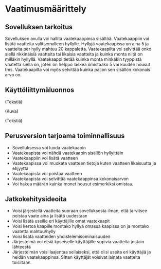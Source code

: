 # Vaatimusmäärittely

## Sovelluksen tarkoitus

Sovelluksen avulla voi hallita vaatekaappinsa sisältöä. 
Vaatekaappiin voi lisätä vaatteita valitsemalleen hyllylle. Hyllyjä vaatekaapissa on aina 5 ja vaatteita per hylly mahtuu 20 kappaletta. Vaatekaapilta voi selvittää onko siellä rikkinäisiä vaatteita tai likaisia vaatteita ja kuinka monta niitä on milläkin hyllyllä. Vaatekaappi tietää kuinka monta minkäkin tyyppistä vaatetta siellä on, joten on helppo laskea omistaako 5 vai kuuden housut tms. Vaatekaapilta voi myös selvittää kuinka paljon sen sisällön kokonais arvo on.

## Käyttöliittymäluonnos
(Tekstiä)

(Kuva)

(Tekstiä)

## Perusversion tarjoama toiminnallisuus

* Sovelluksessa voi luoda vaatekaapin
* Vaatekaapista voi nähdä vaatekaapin sisällön hyllyittäin
* Vaatekaappiin voi lisätä vaatteen
* Vaatekaapissa voi muokata vaatteen tietoja kuten vaatteen likaisuutta ja ehjyyttä
* Vaatekaapista voi poistaa vaatteen
* Vaatekaapista voi selvittää vaatekaappinsa kokonaisarvon
* Voi hakea määrän kuinka monet housut esimerkiksi omistaa.


## Jatkokehitysideoita

* Voisi järjestellä vaatteita suoraan sovelluksesta ilman, että tarvitsee poistaa vaate aina ja lisätä uudestaan
* Voisi lisätä useille eri käyttäjille omat vaatekaapit
* Voisi kertoa kaapille montako hyllyä omassa kaapissa on ja montako vaatetta mahtuu/hylly
* Voisi lisätä vaatteiden yhdistelemisominaisuuden
* Järjestelmä voi etsiä kyseiselle käyttäjälle sopivia vaatteita jostain lähteestä
* Järjestelmän voisi laajentaa sellaiseksi, että olisi useita eri käyttäjiä ja heidän vaatekaappinsa. Sitten käyttäjät voisivat lainata vaatteita toisiltaan.



